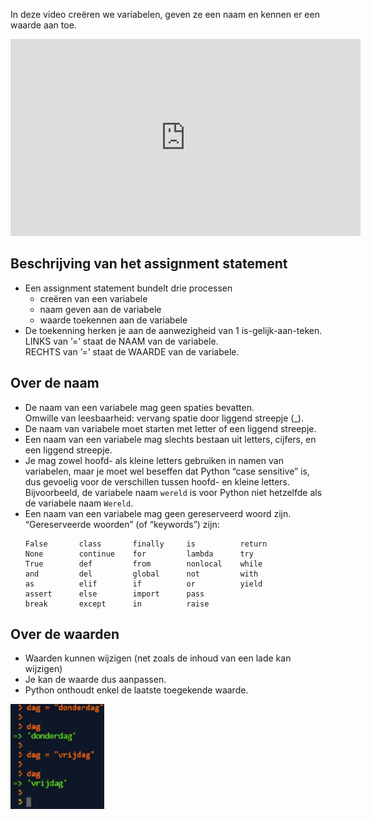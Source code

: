 In deze video creëren we variabelen, geven ze een naam en kennen er een waarde aan toe.

<div align="center">
<iframe width="560" height="315" src="https://www.youtube.com/embed/V58gHCwSxrw" title="YouTube video player" frameborder="0" allow="accelerometer; autoplay; clipboard-write; encrypted-media; gyroscope; picture-in-picture; web-share" allowfullscreen></iframe>
</div>

## Beschrijving van het assignment statement
<div>
  <ul>
    <li> Een assignment statement bundelt drie processen
      <ul>
        <li> creëren van een variabele </li>
        <li> naam geven aan de variabele </li>
        <li> waarde toekennen aan de variabele </li>
      </ul>
    </li>
    <li> De toekenning herken je aan de aanwezigheid van 1 is-gelijk-aan-teken.<br>
         LINKS van ’=’ staat de NAAM van de variabele.<br>
         RECHTS van ’=’ staat de WAARDE van de variabele.
    </li>
  </ul>
</div>

## Over de naam
<div>
  <ul>
    <li> De naam van een variabele mag geen spaties bevatten. <br>
         Omwille van leesbaarheid: vervang spatie door liggend streepje (_).
    </li>
    <li> De naam van variabele moet starten met letter of een liggend streepje. </li>
    <li> Een naam van een variabele mag slechts bestaan uit letters, cijfers, en een liggend streepje. </li>
    <li> Je mag zowel hoofd- als kleine letters gebruiken in namen van variabelen, maar je moet wel beseffen dat Python “case sensitive” is, dus gevoelig voor de              verschillen tussen hoofd- en kleine letters. Bijvoorbeeld, de variabele naam <code>wereld</code> is voor Python niet hetzelfde als de variabele naam                  <code>Wereld</code>. </li>
    <li> Een naam van een variabele mag geen gereserveerd woord zijn. “Gereserveerde woorden” (of “keywords”) zijn:
<pre><code>False       class       finally     is          return
None        continue    for         lambda      try
True        def         from        nonlocal    while
and         del         global      not         with
as          elif        if          or          yield
assert      else        import      pass
break       except      in          raise </code></pre>
    </li>
  </ul>
</div>

## Over de waarden
* Waarden kunnen wijzigen (net zoals de inhoud van een lade kan wijzigen)
* Je kan de waarde dus aanpassen.
* Python onthoudt enkel de laatste toegekende waarde.
<img src="media/Over_waarden.png" align="center" width="150px" data-caption="Python onthoudt enkel de laatste toegekende waarde." />
